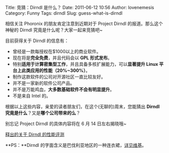 Title: 竞猜：Dirndl 是什么？
Date: 2011-06-12 10:56
Author: lovenemesis
Category: Funny
Tags: dirndl
Slug: guess-what-is-dirndl

相信关注 Phoronix 的朋友肯定注意到近期对于 Project Dirndl
的报道。那么这个神秘的 Dirndl 究竟是什么呢？大家一起来竞猜吧~

目前获得关于 Dirndl 的信息有：

-   曾经是一款每授权在$1000以上的商业软件。
-   现在将是**完全免费**，并且代码会以 **GPL 形式发布**。
-   特别**适用于计算密集型工作**，并且具备多核扩展能力，可以**显著提升
    Linux 平台上此类应用的性能（20%~300%）**。
-   制作这款软件的公司对开源社区一直比较友好。
-   并不是一家新的软件公司产品。
-   并不是万能鸡血，**大多数基础软件不会有明显提升**。
-   不是来自 Intel 的。

根据以上这些内容，亲爱的读者朋友们，在这个(无聊的)周末，您能猜出
**Dirndl 究竟是什么**？又是**哪个公司带来的么**？

别忘记 Project Dirndl 的具体内容将在 6 月 14 日左右揭晓哦~

[释出的关于 Dirndl
的性能评测](http://www.phoronix.com/scan.php?page=article&item=phoronix_dirndl_final#=1)

**PS：**Dirndl
的字面含义是巴伐利亚地区的一种连衣裙，[详见维基](http://en.wikipedia.org/wiki/Dirndl)。
